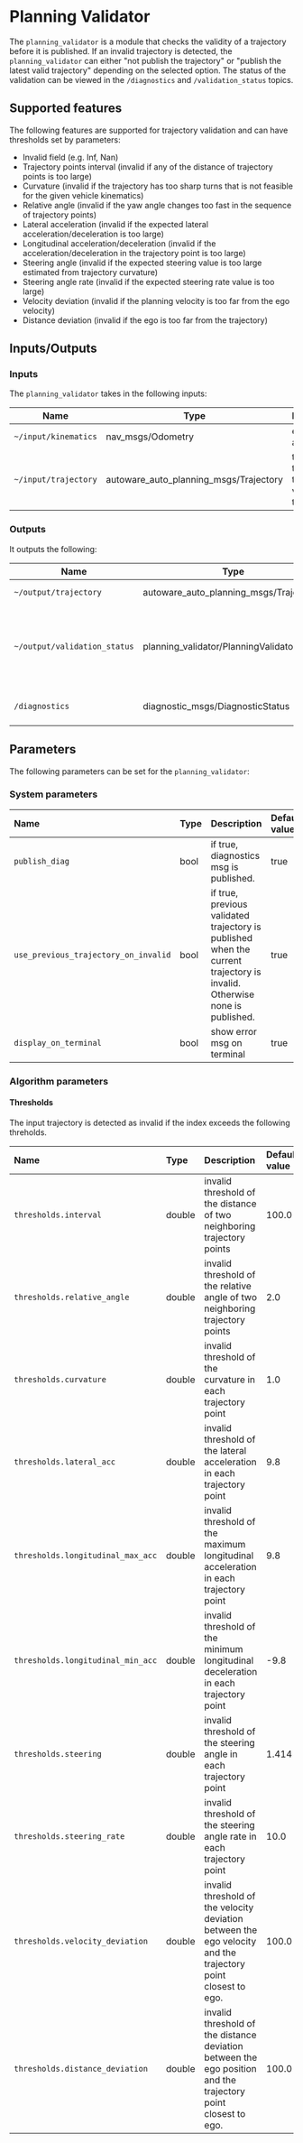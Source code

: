 # Planning Validator

The `planning_validator` is a module that checks the validity of a trajectory before it is published. If an invalid trajectory is detected, the `planning_validator` can either "not publish the trajectory" or "publish the latest valid trajectory" depending on the selected option. The status of the validation can be viewed in the `/diagnostics` and `/validation_status` topics.

## Supported features

The following features are supported for trajectory validation and can have thresholds set by parameters:

- Invalid field (e.g. Inf, Nan)
- Trajectory points interval (invalid if any of the distance of trajectory points is too large)
- Curvature (invalid if the trajectory has too sharp turns that is not feasible for the given vehicle kinematics)
- Relative angle (invalid if the yaw angle changes too fast in the sequence of trajectory points)
- Lateral acceleration (invalid if the expected lateral acceleration/deceleration is too large)
- Longitudinal acceleration/deceleration (invalid if the acceleration/deceleration in the trajectory point is too large)
- Steering angle (invalid if the expected steering value is too large estimated from trajectory curvature)
- Steering angle rate (invalid if the expected steering rate value is too large)
- Velocity deviation (invalid if the planning velocity is too far from the ego velocity)
- Distance deviation (invalid if the ego is too far from the trajectory)

## Inputs/Outputs

### Inputs

The `planning_validator` takes in the following inputs:

| Name                 | Type                                   | Description                                    |
| -------------------- | -------------------------------------- | ---------------------------------------------- |
| `~/input/kinematics` | nav_msgs/Odometry                      | ego pose and twist                             |
| `~/input/trajectory` | autoware_auto_planning_msgs/Trajectory | target trajectory to be validated in this node |

### Outputs

It outputs the following:

| Name                         | Type                                       | Description                                                               |
| ---------------------------- | ------------------------------------------ | ------------------------------------------------------------------------- |
| `~/output/trajectory`        | autoware_auto_planning_msgs/Trajectory     | validated trajectory                                                      |
| `~/output/validation_status` | planning_validator/PlanningValidatorStatus | validator status to inform the reason why the trajectory is valid/invalid |
| `/diagnostics`               | diagnostic_msgs/DiagnosticStatus           | diagnostics to report errors                                              |

## Parameters

The following parameters can be set for the `planning_validator`:

### System parameters

| Name                                 | Type | Description                                                                                                              | Default value |
| :----------------------------------- | :--- | :----------------------------------------------------------------------------------------------------------------------- | :------------ |
| `publish_diag`                       | bool | if true, diagnostics msg is published.                                                                                   | true          |
| `use_previous_trajectory_on_invalid` | bool | if true, previous validated trajectory is published when the current trajectory is invalid. Otherwise none is published. | true          |
| `display_on_terminal`                | bool | show error msg on terminal                                                                                               | true          |

### Algorithm parameters

#### Thresholds

The input trajectory is detected as invalid if the index exceeds the following threholds.

| Name                              | Type   | Description                                                                                                   | Default value |
| :-------------------------------- | :----- | :------------------------------------------------------------------------------------------------------------ | :------------ |
| `thresholds.interval`             | double | invalid threshold of the distance of two neighboring trajectory points                                        | 100.0         |
| `thresholds.relative_angle`       | double | invalid threshold of the relative angle of two neighboring trajectory points                                  | 2.0           |
| `thresholds.curvature`            | double | invalid threshold of the curvature in each trajectory point                                                   | 1.0           |
| `thresholds.lateral_acc`          | double | invalid threshold of the lateral acceleration in each trajectory point                                        | 9.8           |
| `thresholds.longitudinal_max_acc` | double | invalid threshold of the maximum longitudinal acceleration in each trajectory point                           | 9.8           |
| `thresholds.longitudinal_min_acc` | double | invalid threshold of the minimum longitudinal deceleration in each trajectory point                           | -9.8          |
| `thresholds.steering`             | double | invalid threshold of the steering angle in each trajectory point                                              | 1.414         |
| `thresholds.steering_rate`        | double | invalid threshold of the steering angle rate in each trajectory point                                         | 10.0          |
| `thresholds.velocity_deviation`   | double | invalid threshold of the velocity deviation between the ego velocity and the trajectory point closest to ego. | 100.0         |
| `thresholds.distance_deviation`   | double | invalid threshold of the distance deviation between the ego position and the trajectory point closest to ego. | 100.0         |
